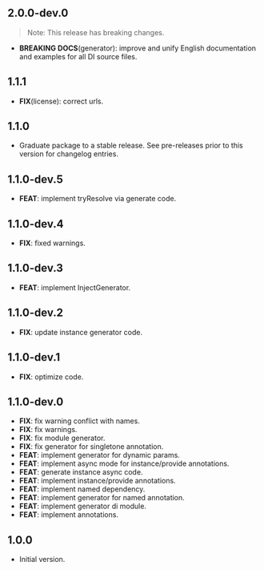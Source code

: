 ## 2.0.0-dev.0

> Note: This release has breaking changes.

 - **BREAKING** **DOCS**(generator): improve and unify English documentation and examples for all DI source files.

## 1.1.1

 - **FIX**(license): correct urls.

## 1.1.0

 - Graduate package to a stable release. See pre-releases prior to this version for changelog entries.

## 1.1.0-dev.5

 - **FEAT**: implement tryResolve via generate code.

## 1.1.0-dev.4

 - **FIX**: fixed warnings.

## 1.1.0-dev.3

 - **FEAT**: implement InjectGenerator.

## 1.1.0-dev.2

 - **FIX**: update instance generator code.

## 1.1.0-dev.1

 - **FIX**: optimize code.

## 1.1.0-dev.0

 - **FIX**: fix warning conflict with names.
 - **FIX**: fix warnings.
 - **FIX**: fix module generator.
 - **FIX**: fix generator for  singletone annotation.
 - **FEAT**: implement generator for dynamic params.
 - **FEAT**: implement async mode for instance/provide annotations.
 - **FEAT**: generate instance async code.
 - **FEAT**: implement instance/provide annotations.
 - **FEAT**: implement named dependency.
 - **FEAT**: implement generator for named annotation.
 - **FEAT**: implement generator di module.
 - **FEAT**: implement annotations.

## 1.0.0

- Initial version.
